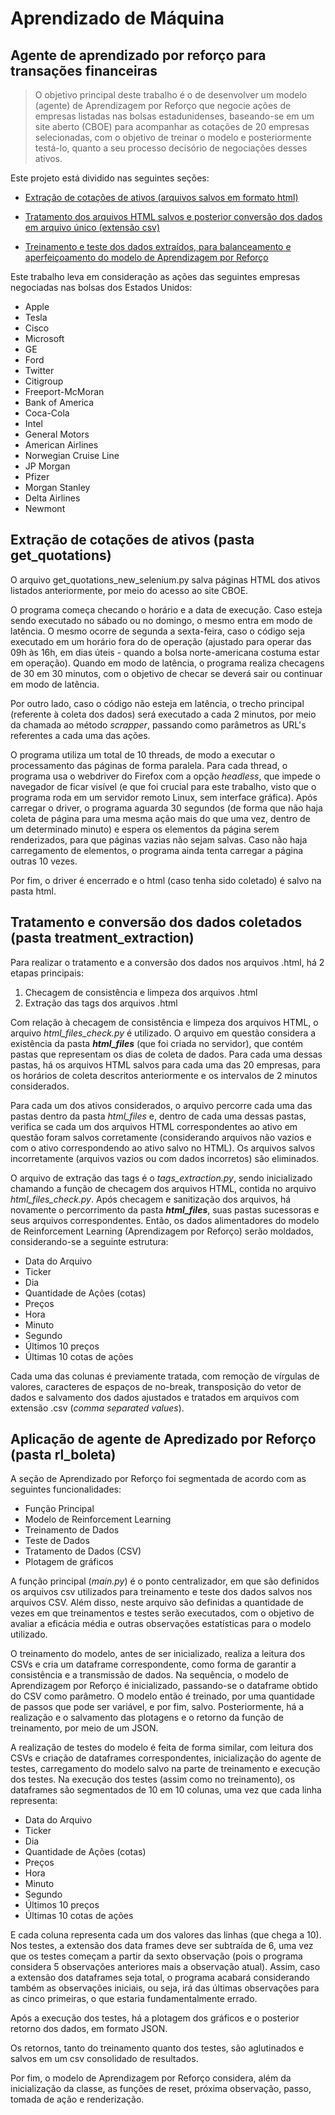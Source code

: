 # Aprendizado de Máquina
## Agente de aprendizado por reforço para transações financeiras

> O objetivo principal deste trabalho é o de desenvolver um modelo (agente)
> de Aprendizagem por Reforço que negocie ações de empresas listadas
> nas bolsas estadunidenses, baseando-se em um site aberto (CBOE) para
> acompanhar as cotações de 20 empresas selecionadas, com o objetivo de
> treinar o modelo e posteriormente testá-lo, quanto a seu processo decisório
> de negociações desses ativos.

Este projeto está dividido nas seguintes seções:
- [Extração de cotações de ativos (arquivos salvos em formato html)](https://github.com/MLRG-CEFET-RJ/MLTradingStocks/tree/main/activities/get_quotations)

- [Tratamento dos arquivos HTML salvos e posterior conversão dos dados em arquivo único (extensão csv)](https://github.com/MLRG-CEFET-RJ/MLTradingStocks/tree/main/activities/treatment_extraction)

- [Treinamento e teste dos dados extraídos, para balanceamento e aperfeiçoamento do modelo de Aprendizagem por Reforço](https://github.com/MLRG-CEFET-RJ/MLTradingStocks/tree/main/activities/rl_boleta)

Este trabalho leva em consideração as ações das seguintes empresas negociadas nas bolsas dos Estados Unidos:
- Apple
- Tesla
- Cisco
- Microsoft
- GE
- Ford
- Twitter
- Citigroup
- Freeport-McMoran
- Bank of America
- Coca-Cola
- Intel
- General Motors
- American Airlines
- Norwegian Cruise Line
- JP Morgan
- Pfizer
- Morgan Stanley
- Delta Airlines
- Newmont

## Extração de cotações de ativos (pasta get_quotations)
O arquivo get_quotations_new_selenium.py salva páginas HTML dos ativos listados anteriormente, por meio do acesso ao site CBOE.

O programa começa checando o horário e a data de execução. Caso esteja sendo executado no sábado ou no domingo, o mesmo entra em modo de latência. O mesmo ocorre de segunda a sexta-feira, caso o código seja executado em um horário fora do de operação (ajustado para operar das 09h às 16h, em dias úteis - quando a bolsa norte-americana costuma estar em operação). Quando em modo de latência, o programa realiza checagens de 30 em 30 minutos, com o objetivo de checar se deverá sair ou continuar em modo de latência.

Por outro lado, caso o código não esteja em latência, o trecho principal (referente à coleta dos dados) será executado a cada 2 minutos, por meio da chamada ao método *scrapper*, passando como parâmetros as URL's referentes a cada uma das ações.

O programa utiliza um total de 10 threads, de modo a executar o processamento das páginas de forma paralela. Para cada thread, o programa usa o webdriver do Firefox com a opção *headless*, que impede o navegador de ficar visível (e que foi crucial para este trabalho, visto que o programa roda em um servidor remoto Linux, sem interface gráfica). Após carregar o driver, o programa aguarda 30 segundos (de forma que não haja coleta de página para uma mesma ação mais do que uma vez, dentro de um determinado minuto) e espera os elementos da página serem renderizados, para que páginas vazias não sejam salvas. Caso não haja carregamento de elementos, o programa ainda tenta carregar a página outras 10 vezes.

Por fim, o driver é encerrado e o html (caso tenha sido coletado) é salvo na pasta html.


## Tratamento e conversão dos dados coletados (pasta treatment_extraction)
Para realizar o tratamento e a conversão dos dados nos arquivos .html, há 2 etapas principais:
1. Checagem de consistência e limpeza dos arquivos .html
2. Extração das tags dos arquivos .html

Com relação à checagem de consistência e limpeza dos arquivos HTML, o arquivo *html_files_check.py* é utilizado. O arquivo em questão considera a existência da pasta ***html_files*** (que foi criada no servidor), que contém pastas que representam os dias de coleta de dados. Para cada uma dessas pastas, há os arquivos HTML salvos para cada uma das 20 empresas, para os horários de coleta descritos anteriormente e os intervalos de 2 minutos considerados.

Para cada um dos ativos considerados, o arquivo percorre cada uma das pastas dentro da pasta *html_files* e, dentro de cada uma dessas pastas, verifica se cada um dos arquivos HTML correspondentes ao ativo em questão foram salvos corretamente (considerando arquivos não vazios e com o ativo correspondendo ao ativo salvo no HTML). Os arquivos salvos incorretamente (arquivos vazios ou com dados incorretos) são eliminados.

O arquivo de extração das tags é o *tags_extraction.py*, sendo inicializado chamando a função de checagem dos arquivos HTML, contida no arquivo *html_files_check.py*. Após checagem e sanitização dos arquivos, há novamente o percorrimento da pasta ***html_files***, suas pastas sucessoras e seus arquivos correspondentes. Então, os dados alimentadores do modelo de Reinforcement Learning (Aprendizagem por Reforço) serão moldados, considerando-se a seguinte estrutura:
- Data do Arquivo
- Ticker
- Dia
- Quantidade de Ações (cotas)
- Preços
- Hora
- Minuto
- Segundo
- Últimos 10 preços
- Últimas 10 cotas de ações

Cada uma das colunas é previamente tratada, com remoção de vírgulas de valores, caracteres de espaços de no-break, transposição do vetor de dados e salvamento dos dados ajustados e tratados em arquivos com extensão .csv (*comma separated values*).


## Aplicação de agente de Apredizado por Reforço (pasta rl_boleta)
A seção de Aprendizado por Reforço foi segmentada de acordo com as seguintes funcionalidades:
- Função Principal
- Modelo de Reinforcement Learning
- Treinamento de Dados
- Teste de Dados
- Tratamento de Dados (CSV)
- Plotagem de gráficos

A função principal (*main.py*) é o ponto centralizador, em que são definidos os arquivos csv utilizados para treinamento e teste dos dados salvos nos arquivos CSV. Além disso, neste arquivo são definidas a quantidade de vezes em que treinamentos e testes serão executados, com o objetivo de avaliar a eficácia média e outras observações estatísticas para o modelo utilizado.

O treinamento do modelo, antes de ser inicializado, realiza a leitura dos CSVs e cria um dataframe correspondente, como forma de garantir a consistência e a transmissão de dados. Na sequência, o modelo de Aprendizagem por Reforço é inicializado, passando-se o dataframe obtido do CSV como parâmetro. O modelo então é treinado, por uma quantidade de passos que pode ser variável, e por fim, salvo. Posteriormente, há a realização e o salvamento das plotagens e o retorno da função de treinamento, por meio de um JSON.

A realização de testes do modelo é feita de forma similar, com leitura dos CSVs e criação de dataframes correspondentes, inicialização do agente de testes, carregamento do modelo salvo na parte de treinamento e execução dos testes. Na execução dos testes (assim como no treinamento), os dataframes são segmentados de 10 em 10 colunas, uma vez que cada linha representa:
- Data do Arquivo
- Ticker
- Dia
- Quantidade de Ações (cotas)
- Preços
- Hora
- Minuto
- Segundo
- Últimos 10 preços
- Últimas 10 cotas de ações

E cada coluna representa cada um dos valores das linhas (que chega a 10).
Nos testes, a extensão dos data frames deve ser subtraída de 6, uma vez que os testes começam a partir da sexto observação (pois o programa considera 5 observações anteriores mais a observação atual). Assim, caso a extensão dos dataframes seja total, o programa acabará considerando também as observações iniciais, ou seja, irá das últimas observações para as cinco primeiras, o que estaria fundamentalmente errado.

Após a execução dos testes, há a plotagem dos gráficos e o posterior retorno dos dados, em formato JSON.

Os retornos, tanto do treinamento quanto dos testes, são aglutinados e salvos em um csv consolidado de resultados.

Por fim, o modelo de Aprendizagem por Reforço considera, além da inicialização da classe, as funções de reset, próxima observação, passo, tomada de ação e renderização.